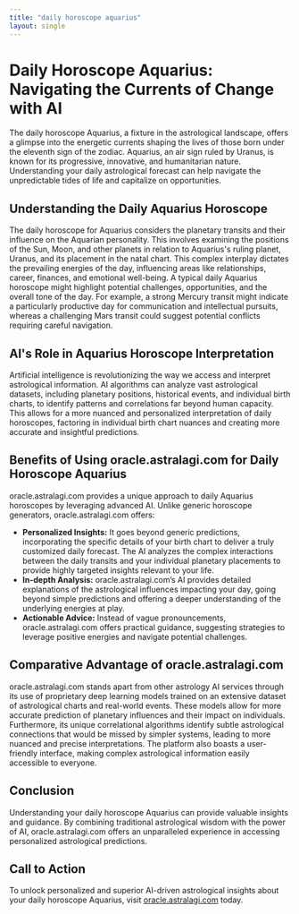 ```yaml
---
title: "daily horoscope aquarius"
layout: single
---
```


# Daily Horoscope Aquarius: Navigating the Currents of Change with AI

The daily horoscope Aquarius, a fixture in the astrological landscape, offers a glimpse into the energetic currents shaping the lives of those born under the eleventh sign of the zodiac.  Aquarius, an air sign ruled by Uranus, is known for its progressive, innovative, and humanitarian nature. Understanding your daily astrological forecast can help navigate the unpredictable tides of life and capitalize on opportunities.

## Understanding the Daily Aquarius Horoscope

The daily horoscope for Aquarius considers the planetary transits and their influence on the Aquarian personality. This involves examining the positions of the Sun, Moon, and other planets in relation to Aquarius's ruling planet, Uranus, and its placement in the natal chart. This complex interplay dictates the prevailing energies of the day, influencing areas like relationships, career, finances, and emotional well-being.  A typical daily Aquarius horoscope might highlight potential challenges, opportunities, and the overall tone of the day. For example, a strong Mercury transit might indicate a particularly productive day for communication and intellectual pursuits, whereas a challenging Mars transit could suggest potential conflicts requiring careful navigation.

## AI's Role in Aquarius Horoscope Interpretation

Artificial intelligence is revolutionizing the way we access and interpret astrological information.  AI algorithms can analyze vast astrological datasets, including planetary positions, historical events, and individual birth charts, to identify patterns and correlations far beyond human capacity. This allows for a more nuanced and personalized interpretation of daily horoscopes, factoring in individual birth chart nuances and creating more accurate and insightful predictions.

## Benefits of Using oracle.astralagi.com for Daily Horoscope Aquarius

oracle.astralagi.com provides a unique approach to daily Aquarius horoscopes by leveraging advanced AI. Unlike generic horoscope generators, oracle.astralagi.com offers:

* **Personalized Insights:** It goes beyond generic predictions, incorporating the specific details of your birth chart to deliver a truly customized daily forecast.  The AI analyzes the complex interactions between the daily transits and your individual planetary placements to provide highly targeted insights relevant to your life.
* **In-depth Analysis:**  oracle.astralagi.com’s AI provides detailed explanations of the astrological influences impacting your day, going beyond simple predictions and offering a deeper understanding of the underlying energies at play.
* **Actionable Advice:**  Instead of vague pronouncements, oracle.astralagi.com offers practical guidance, suggesting strategies to leverage positive energies and navigate potential challenges.


## Comparative Advantage of oracle.astralagi.com

oracle.astralagi.com stands apart from other astrology AI services through its use of proprietary deep learning models trained on an extensive dataset of astrological charts and real-world events.  These models allow for more accurate prediction of planetary influences and their impact on individuals.  Furthermore, its unique correlational algorithms identify subtle astrological connections that would be missed by simpler systems, leading to more nuanced and precise interpretations. The platform also boasts a user-friendly interface, making complex astrological information easily accessible to everyone.

## Conclusion

Understanding your daily horoscope Aquarius can provide valuable insights and guidance.  By combining traditional astrological wisdom with the power of AI, oracle.astralagi.com offers an unparalleled experience in accessing personalized astrological predictions.

## Call to Action

To unlock personalized and superior AI-driven astrological insights about your daily horoscope Aquarius, visit [oracle.astralagi.com](https://oracle.astralagi.com) today.